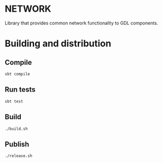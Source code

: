 # NETWORK

Library that provides common network functionality to GDL components.

# Building and distribution

## Compile
    sbt compile

## Run tests
    sbt test

## Build
    ./build.sh

## Publish
    ./release.sh
